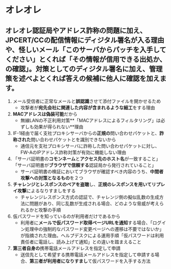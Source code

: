 # オレオレ

## オレオレ認証局やアドレス詐称の問題に加え、JPCERT/CCの配信情報にディジタル署名が入る理由や、怪しいメール「このサーバからパッチを入手してください」とくれば「その情報が**信用できる出処か、の確認**」。対策としてのディジタル署名に加え、管理策を述べよとくれば答えの候補に他人に確認を加えます。

1. メール受信者に正常なメールと**誤認識**させて添付ファイルを開かせるため
    * 攻撃者が**宛先会社に関連した内容が含まれるような細工**をする理由
2. **MACアドレスは偽装可能**だから
    * 無線LANの不正利用対策**「MACアドレスによるフィルタリング」は必ずしも効果が得られない**理由
3. IF-1経由で届く支社プロキシサーバからの**正規の**問い合わせパケットと、**詐称された**問い合わせパケットとを識別できないから
    * 通信元を支社プロキシサーバに詐称した問い合わせパケットに対し、FW-AのIPアドレス詐称対策が有効に機能しない理由
4. 「サーバ証明書の**コモンネーム**と**アクセス先のホスト名**が一致すること」「サーバ証明書が**ブラウザで信頼する**認証局から発行されていること」
    * サーバ証明書の検証においてブラウザが確認すべき内容のうち、**中間者攻撃への対策となるもの**を２つ
5. **チャレンジとレスポンスのペアを盗聴**し、**正規のレスポンスを用いてリプレイ攻撃**によるなりすましをする
    * チャレンジレスポンス方式の認証で、チャレンジ側の擬似乱数の生成方法に問題があり、同じ乱数が生成される場合、どのような脅威が考えられるかと攻撃の手順
6. 仮パスワードを知っているのが利用者だけであるから
    * 利用者に**メールで仮パスワード取得ページURLを通知**する場合、「ログイン処理中の強制的なパスワード変更ページヘの遷移は不要ではないか」が指摘された理由。ヘルプデスクによる運用手順「仮パスワードは利用責任者に電話し、読み上げて通知」との違いを踏まえること
7. **第三者自身の**携帯電話メールアドレスを指定して申請
    * 送信先として希望する携帯電話メールアドレスを指定して申請する場合、**第三者が利用者になりすまし**て仮パスワードを入手する方法
    

